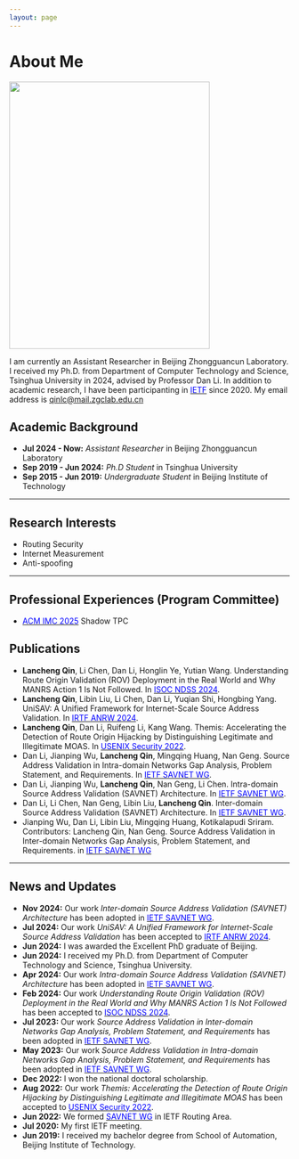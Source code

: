 ```yaml
---
layout: page
---
```


# About Me

<img src="https://lanchengthu.github.io/lancheng.jpg" class="floatpic" width="360" height="480">

I am currently an Assistant Researcher in Beijing Zhongguancun Laboratory. I received my Ph.D. from Department of Computer Technology and Science, Tsinghua University in 2024, advised by Professor Dan Li. In addition to academic research, I have been participanting in [<span style="color:blue;">IETF</span>](https://datatracker.ietf.org/person/qlc19@mails.tsinghua.edu.cn) since 2020. My email address is qinlc@mail.zgclab.edu.cn

## Academic Background

- **Jul 2024 - Now:** *Assistant Researcher* in Beijing Zhongguancun Laboratory
- **Sep 2019 - Jun 2024:** *Ph.D Student* in Tsinghua University
- **Sep 2015 - Jun 2019:** *Undergraduate Student* in Beijing Institute of Technology

---

## Research Interests

- Routing Security
- Internet Measurement
- Anti-spoofing

---

## Professional Experiences (Program Committee)

- [<span style="color:blue;">ACM IMC 2025</span>](https://imc25stpc.hotcrp.com/u/1/users/pc) Shadow TPC


## Publications

- **Lancheng Qin**, Li Chen, Dan Li, Honglin Ye, Yutian Wang. Understanding Route Origin Validation (ROV) Deployment in the Real World and Why MANRS Action 1 Is Not Followed. In [<span style="color:blue;">ISOC NDSS 2024</span>](https://www.ndss-symposium.org/ndss-paper/understanding-route-origin-validation-rov-deployment-in-the-real-world-and-why-manrs-action-1-is-not-followed/).
- **Lancheng Qin**, Libin Liu, Li Chen, Dan Li, Yuqian Shi, Hongbing Yang. UniSAV: A Unified Framework for Internet-Scale Source Address Validation. In [<span style="color:blue;">IRTF ANRW 2024</span>](https://dl.acm.org/doi/10.1145/3673422.3674888).
- **Lancheng Qin**, Dan Li, Ruifeng Li, Kang Wang. Themis: Accelerating the Detection of Route Origin Hijacking by Distinguishing Legitimate and Illegitimate MOAS. In [<span style="color:blue;">USENIX Security 2022</span>](https://www.usenix.org/conference/usenixsecurity22/presentation/qin).
- Dan Li, Jianping Wu, **Lancheng Qin**, Mingqing Huang, Nan Geng. Source Address Validation in Intra-domain Networks Gap Analysis, Problem Statement, and Requirements. In [<span style="color:blue;">IETF SAVNET WG</span>](https://datatracker.ietf.org/doc/draft-ietf-savnet-intra-domain-problem-statement/).
- Dan Li, Jianping Wu, **Lancheng Qin**, Nan Geng, Li Chen. Intra-domain Source Address Validation (SAVNET) Architecture. In [<span style="color:blue;">IETF SAVNET WG</span>](https://datatracker.ietf.org/doc/draft-ietf-savnet-intra-domain-architecture/).
- Dan Li, Li Chen, Nan Geng, Libin Liu, **Lancheng Qin**.  Inter-domain Source Address Validation (SAVNET) Architecture. In [<span style="color:blue;">IETF SAVNET WG</span>](https://datatracker.ietf.org/doc/draft-ietf-savnet-inter-domain-architecture/).
- Jianping Wu, Dan Li, Libin Liu, Mingqing Huang, Kotikalapudi Sriram. Contributors: Lancheng Qin, Nan Geng. Source Address Validation in Inter-domain Networks Gap Analysis, Problem Statement, and Requirements. in [<span style="color:blue;">IETF SAVNET WG</span>](https://datatracker.ietf.org/doc/draft-ietf-savnet-inter-domain-problem-statement/)

---

## News and Updates

- **Nov 2024:** Our work *Inter-domain Source Address Validation (SAVNET) Architecture* has been adopted in [<span style="color:blue;">IETF SAVNET WG</span>](https://datatracker.ietf.org/doc/draft-ietf-savnet-inter-domain-architecture/).
- **Jul 2024:** Our work *UniSAV: A Unified Framework for Internet-Scale Source Address Validation* has been accepted to [<span style="color:blue;">IRTF ANRW 2024</span>](https://dl.acm.org/doi/10.1145/3673422.3674888).
- **Jun 2024:** I was awarded the Excellent PhD graduate of Beijing.
- **Jun 2024:** I received my Ph.D. from Department of Computer Technology and Science, Tsinghua University.
- **Apr 2024:** Our work *Intra-domain Source Address Validation (SAVNET) Architecture* has been adopted in [<span style="color:blue;">IETF SAVNET WG</span>](https://datatracker.ietf.org/doc/draft-ietf-savnet-intra-domain-architecture/).
- **Feb 2024:** Our work *Understanding Route Origin Validation (ROV) Deployment in the Real World and Why MANRS Action 1 Is Not Followed* has been accepted to [<span style="color:blue;">ISOC NDSS 2024</span>](https://www.ndss-symposium.org/ndss-paper/understanding-route-origin-validation-rov-deployment-in-the-real-world-and-why-manrs-action-1-is-not-followed/).
- **Jul 2023:** Our work *Source Address Validation in Inter-domain Networks Gap Analysis, Problem Statement, and Requirements* has been adopted in [<span style="color:blue;">IETF SAVNET WG</span>](https://datatracker.ietf.org/doc/draft-ietf-savnet-inter-domain-problem-statement/).
- **May 2023:** Our work *Source Address Validation in Intra-domain Networks Gap Analysis, Problem Statement, and Requirements* has been adopted in [<span style="color:blue;">IETF SAVNET WG</span>](https://datatracker.ietf.org/doc/draft-ietf-savnet-intra-domain-problem-statement/).
- **Dec 2022:** I won the national doctoral scholarship.
- **Aug 2022:** Our work *Themis: Accelerating the Detection of Route Origin Hijacking by Distinguishing Legitimate and Illegitimate MOAS* has been accepted to [<span style="color:blue;">USENIX Security 2022</span>](https://www.usenix.org/conference/usenixsecurity22/presentation/qin).
- **Jun 2022:** We formed [<span style="color:blue;">SAVNET WG</span>](https://datatracker.ietf.org/wg/savnet/about/) in IETF Routing Area.
- **Jul 2020:** My first IETF meeting.
- **Jun 2019:** I received my bachelor degree from School of Automation, Beijing Institute of Technology.
